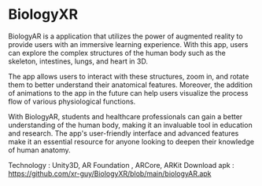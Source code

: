 # BiologyXR

BiologyAR is a application that utilizes the power of augmented reality to provide users with an immersive learning experience. With this app, users can explore the complex structures of the human body such as the skeleton, intestines, lungs, and heart in 3D.

The app allows users to interact with these structures, zoom in, and rotate them to better understand their anatomical features. Moreover, the addition of animations to the app in the future can help users visualize the process flow of various physiological functions.

With BiologyAR, students and healthcare professionals can gain a better understanding of the human body, making it an invaluable tool in education and research. The app's user-friendly interface and advanced features make it an essential resource for anyone looking to deepen their knowledge of human anatomy.


Technology : Unity3D, AR Foundation , ARCore, ARKit
Download apk : https://github.com/xr-guy/BiologyXR/blob/main/biologyAR.apk
